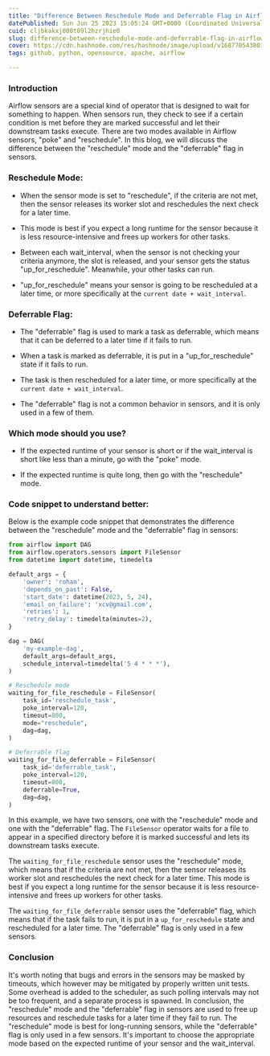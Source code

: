 ```yaml
---
title: "Difference Between Reschedule Mode and Deferrable Flag in Airflow Sensors"
datePublished: Sun Jun 25 2023 15:05:24 GMT+0000 (Coordinated Universal Time)
cuid: cljbkakxj000t09l2hzrjhie0
slug: difference-between-reschedule-mode-and-deferrable-flag-in-airflow-sensors
cover: https://cdn.hashnode.com/res/hashnode/image/upload/v1687705438018/dd8773a4-8925-4fbc-8bed-3592fea3f981.png
tags: github, python, opensource, apache, airflow

---
```


### Introduction

Airflow sensors are a special kind of operator that is designed to wait for something to happen. When sensors run, they check to see if a certain condition is met before they are marked successful and let their downstream tasks execute. There are two modes available in Airflow sensors, "poke" and "reschedule". In this blog, we will discuss the difference between the "reschedule" mode and the "deferrable" flag in sensors.

### Reschedule Mode:

* When the sensor mode is set to "reschedule", if the criteria are not met, then the sensor releases its worker slot and reschedules the next check for a later time.
    
* This mode is best if you expect a long runtime for the sensor because it is less resource-intensive and frees up workers for other tasks.
    
* Between each wait\_interval, when the sensor is not checking your criteria anymore, the slot is released, and your sensor gets the status "up\_for\_reschedule". Meanwhile, your other tasks can run.
    
* "up\_for\_reschedule" means your sensor is going to be rescheduled at a later time, or more specifically at the `current date + wait_interval`.
    

### Deferrable Flag:

* The "deferrable" flag is used to mark a task as deferrable, which means that it can be deferred to a later time if it fails to run.
    
* When a task is marked as deferrable, it is put in a "up\_for\_reschedule" state if it fails to run.
    
* The task is then rescheduled for a later time, or more specifically at the `current date + wait_interval`.
    
* The "deferrable" flag is not a common behavior in sensors, and it is only used in a few of them.
    

### Which mode should you use?

* If the expected runtime of your sensor is short or if the wait\_interval is short like less than a minute, go with the "poke" mode.
    
* If the expected runtime is quite long, then go with the "reschedule" mode.
    

### Code snippet to understand better:

Below is the example code snippet that demonstrates the difference between the "reschedule" mode and the "deferrable" flag in sensors:

```python
from airflow import DAG
from airflow.operators.sensors import FileSensor
from datetime import datetime, timedelta

default_args = {
    'owner': 'rohan',
    'depends_on_past': False,
    'start_date': datetime(2023, 5, 24),
    'email_on_failure': 'xcv@gmail.com',
    'retries': 1,
    'retry_delay': timedelta(minutes=2),
}

dag = DAG(
    'my-example-dag',
    default_args=default_args,
    schedule_interval=timedelta('5 4 * * *'),
)

# Reschedule mode
waiting_for_file_reschedule = FileSensor(
    task_id='reschedule_task',
    poke_interval=120,
    timeout=800,
    mode="reschedule",
    dag=dag,
)

# Deferrable flag
waiting_for_file_deferrable = FileSensor(
    task_id='deferrable_task',
    poke_interval=120,
    timeout=800,
    deferrable=True,
    dag=dag,
)
```

In this example, we have two sensors, one with the "reschedule" mode and one with the "deferrable" flag. The `FileSensor` operator waits for a file to appear in a specified directory before it is marked successful and lets its downstream tasks execute.

The `waiting_for_file_reschedule` sensor uses the "reschedule" mode, which means that if the criteria are not met, then the sensor releases its worker slot and reschedules the next check for a later time. This mode is best if you expect a long runtime for the sensor because it is less resource-intensive and frees up workers for other tasks.

The `waiting_for_file_deferrable` sensor uses the "deferrable" flag, which means that if the task fails to run, it is put in a `up_for_reschedule` state and rescheduled for a later time. The "deferrable" flag is only used in a few sensors.

### Conclusion

It's worth noting that bugs and errors in the sensors may be masked by timeouts, which however may be mitigated by properly written unit tests. Some overhead is added to the scheduler, as such polling intervals may not be too frequent, and a separate process is spawned. In conclusion, the "reschedule" mode and the "deferrable" flag in sensors are used to free up resources and reschedule tasks for a later time if they fail to run. The "reschedule" mode is best for long-running sensors, while the "deferrable" flag is only used in a few sensors. It's important to choose the appropriate mode based on the expected runtime of your sensor and the wait\_interval.